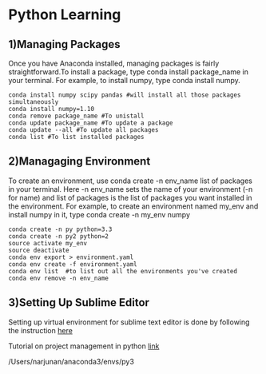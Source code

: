 # Python Learning  

## 1)Managing Packages 

Once you have Anaconda installed, managing packages is fairly straightforward.To install a package, type conda install package_name in your terminal. For example, to install numpy, type conda install numpy.
```
conda install numpy scipy pandas #will install all those packages simultaneously
conda install numpy=1.10
conda remove package_name #To unistall
conda update package_name #To update a package
conda update --all #To update all packages
conda list #To list installed packages
```

## 2)Managaging Environment 

To create an environment, use conda create -n env_name list of packages in your terminal. Here -n env_name sets the name of your environment (-n for name) and list of packages is the list of packages you want installed in the environment. For example, to create an environment named my_env and install numpy in it, type conda create -n my_env numpy

```
conda create -n py python=3.3
conda create -n py2 python=2
source activate my_env
source deactivate 
conda env export > environment.yaml
conda env create -f environment.yaml
conda env list  #to list out all the environments you've created
conda env remove -n env_name
```
## 3)Setting Up Sublime Editor

Setting up virtual environment for sublime text editor is done by following the instruction [here](https://inkdroid.org/2015/05/05/virtualenv-builds-in-sublime-text-3/)

Tutorial on project management in python [link](http://www.florianwilhelm.info/2014/07/howto_setup_a_new_python_project/)

/Users/narjunan/anaconda3/envs/py3
